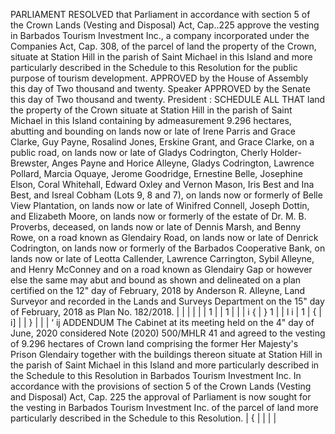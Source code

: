 PARLIAMENT
RESOLVED that Parliament in accordance with section 5 of the Crown Lands (Vesting and Disposal) Act, Cap..225 approve the vesting in Barbados Tourism Investment Inc., a company incorporated under the Companies Act, Cap. 308, of the parcel of land the property of the Crown, situate at Station Hill in the parish of Saint Michael in this Island and more particularly described in the Schedule to this Resolution for the public purpose of tourism development.
APPROVED by the House of Assembly this
day of
Two thousand and twenty.
Speaker
APPROVED by the Senate this
day of
Two thousand and twenty.
President
:
SCHEDULE
ALL THAT land the property of the Crown situate at Station Hill in the parish of Saint Michael in this Island containing by admeasurement 9.296 hectares, abutting and bounding on lands now or late of Irene Parris and Grace Clarke, Guy Payne, Rosalind Jones, Erskine Grant, and Grace Clarke, on a public road, on lands now or late of Gladys Codrington, Cherly Holder-Brewster, Anges Payne and Horice Alleyne, Gladys Codrington, Lawrence Pollard, Marcia Oquaye, Jerome Goodridge, Ernestine Belle, Josephine Elson, Coral Whitehall, Edward Oxley and Vernon Mason, Iris Best and Ina Best, and Isreal Cobham (Lots 9, 8 and 7), on lands now or formerly of Belle View Plantation, on lands now or late of Winifred Connell, Joseph Dottin, and Elizabeth Moore, on lands now or formerly of the estate of Dr. M. B. Proverbs, deceased, on lands now or late of Dennis Marsh, and Benny Rowe, on a road known as Glendairy Road, on lands now or late of Denrick Codrington, on lands now or formerly of the Barbados Cooperative Bank, on lands now or late of Leotta Callender, Lawrence Carrington, Sybil Alleyne, and Henry McConney and on a road known as Glendairy Gap or however else the same may abut and bound as shown and delineated on a plan certified on the 12" day of February, 2018 by Anderson R. Alleyne, Land Surveyor and recorded in the Lands and Surveys
Department on the 15" day of February, 2018 as Plan No. 182/2018.
| | | | | | 1 | | 1 | | | i {
| } 1
| | l i | 1 | { | i]
| | } | | | ‘ ij
ADDENDUM
The Cabinet at its meeting held on the 4" day of June, 2020 considered Note (2020) 500/MHLR 41 and agreed to the vesting of 9.296 hectares of Crown land comprising the former Her Majesty's Prison Glendairy together with the buildings thereon situate at Station Hill in the parish of Saint Michael in this Island and more particularly described in the Schedule to this Resolution in Barbados Tourism Investment Inc.
In accordance with the provisions of section 5 of the Crown Lands (Vesting and Disposal) Act, Cap. 225 the approval of Parliament is now sought for the vesting in Barbados Tourism Investment Inc. of the parcel of land more particularly described in the Schedule to this Resolution.
| { | | | |
